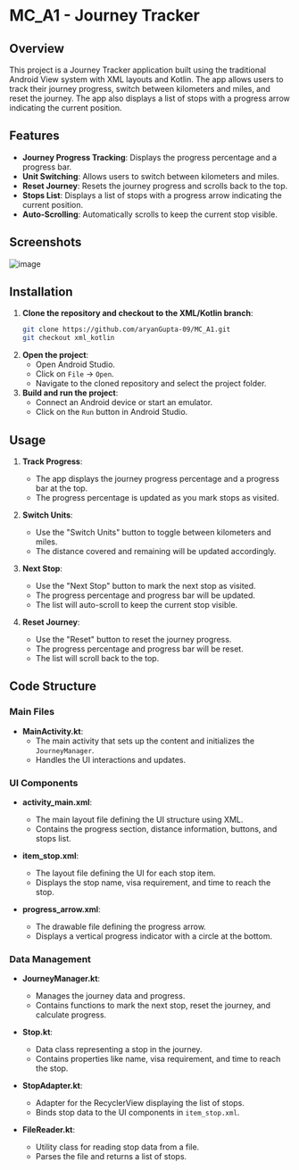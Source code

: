# MC_A1 - Journey Tracker

## Overview

This project is a Journey Tracker application built using the traditional Android View system with XML layouts and Kotlin. The app allows users to track their journey progress, switch between kilometers and miles, and reset the journey. The app also displays a list of stops with a progress arrow indicating the current position.

## Features

- **Journey Progress Tracking**: Displays the progress percentage and a progress bar.
- **Unit Switching**: Allows users to switch between kilometers and miles.
- **Reset Journey**: Resets the journey progress and scrolls back to the top.
- **Stops List**: Displays a list of stops with a progress arrow indicating the current position.
- **Auto-Scrolling**: Automatically scrolls to keep the current stop visible.

## Screenshots

![image](https://github.com/user-attachments/assets/4d19a694-b9e7-465f-885a-3f8f5ef3664b)

## Installation

1. **Clone the repository and checkout to the XML/Kotlin branch**:
    ```sh
    git clone https://github.com/aryanGupta-09/MC_A1.git
    git checkout xml_kotlin
    ```
2. **Open the project**:
    - Open Android Studio.
    - Click on `File` -> `Open`.
    - Navigate to the cloned repository and select the project folder.
3. **Build and run the project**:
    - Connect an Android device or start an emulator.
    - Click on the `Run` button in Android Studio.

## Usage

1. **Track Progress**:
    - The app displays the journey progress percentage and a progress bar at the top.
    - The progress percentage is updated as you mark stops as visited.

2. **Switch Units**:
    - Use the "Switch Units" button to toggle between kilometers and miles.
    - The distance covered and remaining will be updated accordingly.

3. **Next Stop**:
    - Use the "Next Stop" button to mark the next stop as visited.
    - The progress percentage and progress bar will be updated.
    - The list will auto-scroll to keep the current stop visible.

4. **Reset Journey**:
    - Use the "Reset" button to reset the journey progress.
    - The progress percentage and progress bar will be reset.
    - The list will scroll back to the top.

## Code Structure

### Main Files

- **MainActivity.kt**:
    - The main activity that sets up the content and initializes the `JourneyManager`.
    - Handles the UI interactions and updates.

### UI Components

- **activity_main.xml**:
    - The main layout file defining the UI structure using XML.
    - Contains the progress section, distance information, buttons, and stops list.

- **item_stop.xml**:
    - The layout file defining the UI for each stop item.
    - Displays the stop name, visa requirement, and time to reach the stop.

- **progress_arrow.xml**:
    - The drawable file defining the progress arrow.
    - Displays a vertical progress indicator with a circle at the bottom.

### Data Management

- **JourneyManager.kt**:
    - Manages the journey data and progress.
    - Contains functions to mark the next stop, reset the journey, and calculate progress.

- **Stop.kt**:
    - Data class representing a stop in the journey.
    - Contains properties like name, visa requirement, and time to reach the stop.

- **StopAdapter.kt**:
    - Adapter for the RecyclerView displaying the list of stops.
    - Binds stop data to the UI components in `item_stop.xml`.

- **FileReader.kt**:
    - Utility class for reading stop data from a file.
    - Parses the file and returns a list of stops.
